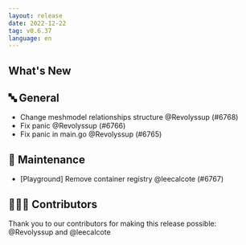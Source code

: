```yaml
---
layout: release
date: 2022-12-22
tag: v0.6.37
language: en
---
```


## What's New
## 🔤 General
- Change meshmodel relationships structure @Revolyssup (#6768)
- Fix panic  @Revolyssup (#6766)
- Fix panic in main.go @Revolyssup (#6765)

## 🧰 Maintenance

- [Playground] Remove container registry @leecalcote (#6767)

## 👨🏽‍💻 Contributors

Thank you to our contributors for making this release possible:
@Revolyssup and @leecalcote
